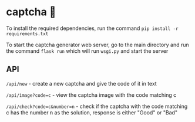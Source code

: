 # captcha 🤗

To install the required dependencies, run the command ```pip install -r requirements.txt```

To start the captcha generator web server, go to the main directory and run the command
```flask run```
which will run ```wsgi.py``` and start the server

## API

```/api/new``` - create a new captcha and give the code of it in text

```/api/image?code=c``` - view the captcha image with the code matching c

```/api/check?code=c&number=n``` - check if the captcha with the code matching c has the number n as the solution, response is either "Good" or "Bad"
